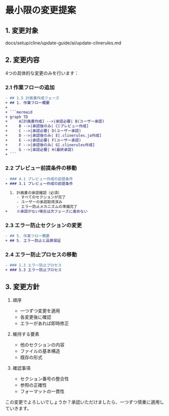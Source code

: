 # 最小限の変更提案

## 1. 変更対象
docs/setup/cline/update-guide/ai/update-clinerules.md

## 2. 変更内容

4つの具体的な変更のみを行います：

### 2.1 作業フローの追加
```diff
- ## 1.5 計画書作成フェーズ
+ ## 1. 作業フロー概要
+ 
+ ```mermaid
+ graph TD
+     A[計画書作成] -->|承認必要| B(ユーザー承認)
+     B -->|承認後のみ| C[プレビュー作成]
+     C -->|承認必要| D(ユーザー承認)
+     D -->|承認後のみ| E[.clinerules.ja作成]
+     E -->|承認必要| F(ユーザー承認)
+     F -->|承認後のみ| G[.clinerules作成]
+     G -->|承認必要| H(最終承認)
+ ```
```

### 2.2 プレビュー前提条件の移動
```diff
- ### 4.1 プレビュー作成の前提条件
+ ### 3.1 プレビュー作成の前提条件

  1. 計画書の承認確認（必須）
     - すべてのセクションが完了
     - ユーザーの承認取得済み
     - エラー防止メカニズムの準備完了
+    ※承認がない場合は次フェーズに進めない
```

### 2.3 エラー防止セクションの変更
```diff
- ## 5. 作業フロー概要
+ ## 5. エラー防止と品質保証
```

### 2.4 エラー防止プロセスの移動
```diff
- ### 1.3 エラー防止プロセス
+ ### 5.3 エラー防止プロセス
```

## 3. 変更方針

1. 順序
   - 一つずつ変更を適用
   - 各変更後に確認
   - エラーがあれば即時修正

2. 維持する要素
   - 他のセクションの内容
   - ファイルの基本構造
   - 既存の形式

3. 確認事項
   - セクション番号の整合性
   - 参照の正確性
   - フォーマットの一貫性

この変更でよろしいでしょうか？承認いただけましたら、一つずつ慎重に適用していきます。